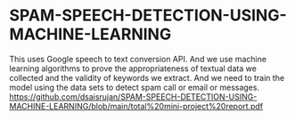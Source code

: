 # SPAM-SPEECH-DETECTION-USING-MACHINE-LEARNING
This uses Google speech to text conversion API. And we use machine learning algorithms to prove the appropriateness of textual data we collected and the validity of keywords we extract. And we need to train the model using the data sets to detect spam call or email or messages.
<object data="../assets/path/to/document.pdf" width="1000" height="1000" type='application/pdf'></object>
https://github.com/dsaisrujan/SPAM-SPEECH-DETECTION-USING-MACHINE-LEARNING/blob/main/total%20mini-project%20report.pdf
